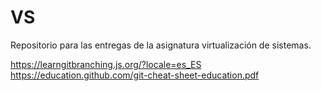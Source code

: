 # VS
Repositorio para las entregas de la asignatura virtualización de sistemas.

https://learngitbranching.js.org/?locale=es_ES
https://education.github.com/git-cheat-sheet-education.pdf
